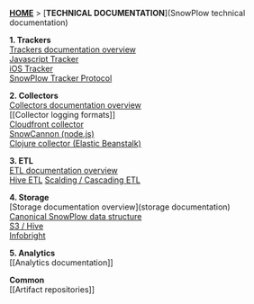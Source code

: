 [**HOME**](Home) > [**TECHNICAL DOCUMENTATION**](SnowPlow technical documentation)

**1. Trackers**  
[Trackers documentation overview](trackers)  
[Javascript Tracker](javascript-tracker)  
[iOS Tracker](ios-tracker)  
[SnowPlow Tracker Protocol](snowplow-tracker-protocol)  

**2. Collectors**  
[Collectors documentation overview](collectors)  
[[Collector logging formats]]  
[Cloudfront collector](cloudfront)  
[SnowCannon (node.js)](snowcannon)  
[Clojure collector (Elastic Beanstalk)](clojure)   

**3. ETL**  
[ETL documentation overview](etl)  
[Hive ETL](hive-etl)
[Scalding / Cascading ETL](scaldingetl)

**4. Storage**  
[Storage documentation overview](storage documentation)  
[Canonical SnowPlow data structure](canonical-data-structure)  
[S3 / Hive](s3-apache-hive-storage)  
[Infobright](infobright-storage)  

**5. Analytics**  
[[Analytics documentation]]  

**Common**  
[[Artifact repositories]]  
